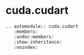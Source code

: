 # cuda.cudart

```{eval-rst}
.. automodule:: cuda.cudart
   :members:
   :undoc-members:
   :show-inheritance:
   :noindex:
```
